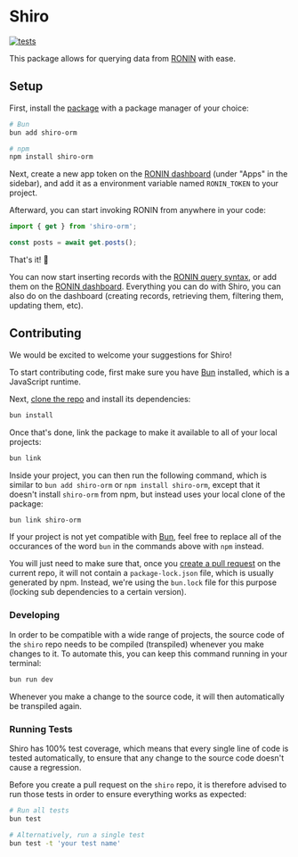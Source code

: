 # Shiro

[![tests](https://img.shields.io/github/actions/workflow/status/ronin-co/shiro/validate.yml?label=tests)](https://github.com/ronin-co/shiro/actions/workflows/validate.yml)

This package allows for querying data from [RONIN](https://ronin.co) with ease.

## Setup

First, install the [package](https://www.npmjs.com/package/shiro-orm) with a package manager of your choice:

```bash
# Bun
bun add shiro-orm

# npm
npm install shiro-orm
```

Next, create a new app token on the [RONIN dashboard](http://ronin.co) (under "Apps" in the sidebar), and add it as a environment variable named `RONIN_TOKEN` to your project.

Afterward, you can start invoking RONIN from anywhere in your code:

```typescript
import { get } from 'shiro-orm';

const posts = await get.posts();
```

That's it! 🎉

You can now start inserting records with the [RONIN query syntax](https://ronin.co/docs/queries), or add them on the [RONIN dashboard](http://ronin.co). Everything you can do with Shiro, you can also do on the dashboard (creating records, retrieving them, filtering them, updating them, etc).

## Contributing

We would be excited to welcome your suggestions for Shiro!

To start contributing code, first make sure you have [Bun](https://bun.sh) installed, which is a JavaScript runtime.

Next, [clone the repo](https://docs.github.com/en/repositories/creating-and-managing-repositories/cloning-a-repository) and install its dependencies:

```bash
bun install
```

Once that's done, link the package to make it available to all of your local projects:

```bash
bun link
```

Inside your project, you can then run the following command, which is similar to `bun add shiro-orm` or `npm install shiro-orm`, except that it doesn't install `shiro-orm` from npm, but instead uses your local clone of the package:

```bash
bun link shiro-orm
```

If your project is not yet compatible with [Bun](https://bun.sh), feel free to replace all of the occurances of the word `bun` in the commands above with `npm` instead.

You will just need to make sure that, once you [create a pull request](https://docs.github.com/en/pull-requests/collaborating-with-pull-requests/proposing-changes-to-your-work-with-pull-requests/creating-a-pull-request#creating-the-pull-request) on the current repo, it will not contain a `package-lock.json` file, which is usually generated by npm. Instead, we're using the `bun.lock` file for this purpose (locking sub dependencies to a certain version).

### Developing

In order to be compatible with a wide range of projects, the source code of the `shiro` repo needs to be compiled (transpiled) whenever you make changes to it. To automate this, you can keep this command running in your terminal:

```bash
bun run dev
```

Whenever you make a change to the source code, it will then automatically be transpiled again.

### Running Tests

Shiro has 100% test coverage, which means that every single line of code is tested automatically, to ensure that any change to the source code doesn't cause a regression.

Before you create a pull request on the `shiro` repo, it is therefore advised to run those tests in order to ensure everything works as expected:

```bash
# Run all tests
bun test

# Alternatively, run a single test
bun test -t 'your test name'
```
